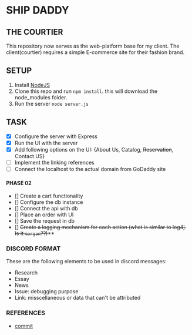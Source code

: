 # SHIP DADDY

## THE COURTIER

This repository now serves as the web-platform base for my client. The client(courtier) 
requires a simple E-commerce site for their fashion brand.


## SETUP

1. Install [NodeJS](https://nodejs.org/)
2. Clone this repo and run `npm install`. this will download the node_modules folder.
3. Run the server `node server.js`

## TASK

- [x] Configure the server with Express 
- [x] Run the UI with the server 
- [x] Add following options on the UI: {About Us, Catalog, ~~Reservation~~, Contact US}
- [ ] Implement the linking references
- [ ] Connect the localhost to the actual domain from GoDaddy site

#### PHASE 02
- [] Create a cart functionality
- [] Configure the db instance
- [] Connect the api with db 
- [] Place an order with UI 
- [] Save the request in db 
- [] ~~Create a logging mechanism for each action (what is similar to log4j. Is it `morgan`??)~~**



### DISCORD FORMAT

These are the following elements to be used in discord messages:

- Research
- Essay
- News
- Issue: debugging purpose
- Link: misscellaneous or data that can't be attributed 

               
### REFERENCES

- [commit](https://www.conventionalcommits.org/en/v1.0.0-beta.4/)
